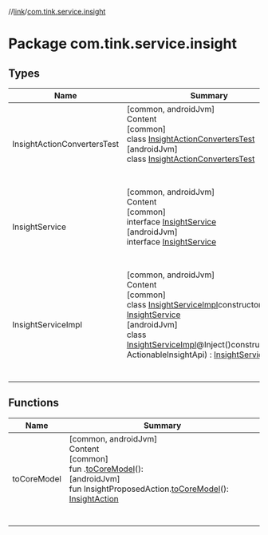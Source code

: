 //[link](../index.md)/[com.tink.service.insight](index.md)



# Package com.tink.service.insight  


## Types  
  
|  Name|  Summary| 
|---|---|
| <a name="com.tink.service.insight/InsightActionConvertersTest///PointingToDeclaration/"></a>InsightActionConvertersTest| <a name="com.tink.service.insight/InsightActionConvertersTest///PointingToDeclaration/"></a>[common, androidJvm]  <br>Content  <br>[common]  <br>class [InsightActionConvertersTest]([common]-insight-action-converters-test/index.md)  <br>[androidJvm]  <br>class [InsightActionConvertersTest]([android-jvm]-insight-action-converters-test/index.md)  <br><br><br>
| <a name="com.tink.service.insight/InsightService///PointingToDeclaration/"></a>InsightService| <a name="com.tink.service.insight/InsightService///PointingToDeclaration/"></a>[common, androidJvm]  <br>Content  <br>[common]  <br>interface [InsightService]([common]-insight-service/index.md)  <br>[androidJvm]  <br>interface [InsightService]([android-jvm]-insight-service/index.md)  <br><br><br>
| <a name="com.tink.service.insight/InsightServiceImpl///PointingToDeclaration/"></a>InsightServiceImpl| <a name="com.tink.service.insight/InsightServiceImpl///PointingToDeclaration/"></a>[common, androidJvm]  <br>Content  <br>[common]  <br>class [InsightServiceImpl]([common]-insight-service-impl/index.md)constructor(**api**: <ERROR CLASS>) : [InsightService]([common]-insight-service/index.md)  <br>[androidJvm]  <br>class [InsightServiceImpl]([android-jvm]-insight-service-impl/index.md)@Inject()constructor(**api**: ActionableInsightApi) : [InsightService]([android-jvm]-insight-service/index.md)  <br><br><br>


## Functions  
  
|  Name|  Summary| 
|---|---|
| <a name="com.tink.service.insight//toCoreModel/#/PointingToDeclaration/"></a>toCoreModel| <a name="com.tink.service.insight//toCoreModel/#/PointingToDeclaration/"></a>[common, androidJvm]  <br>Content  <br>[common]  <br>fun <ERROR CLASS>.[toCoreModel](to-core-model.md)(): <ERROR CLASS>  <br>[androidJvm]  <br>fun InsightProposedAction.[toCoreModel]([android-jvm]to-core-model.md)(): [InsightAction](../com.tink.model.insights/[android-jvm]-insight-action/index.md)  <br><br><br>

